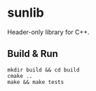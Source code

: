 # sunlib

Header-only library for C++.

## Build & Run

```
mkdir build && cd build
cmake ..
make && make tests
```

